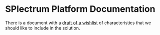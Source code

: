 # SPlectrum Platform Documentation

There is a document with a [draft of a wishlist](./wishlist-draft.md) of characteristics that we should like to include in the solution.
